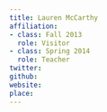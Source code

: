 ```yaml
---
title: Lauren McCarthy
affiliation:
- class: Fall 2013
  role: Visitor
- class: Spring 2014
  role: Teacher
twitter:
github:
website:
place:
---
```

